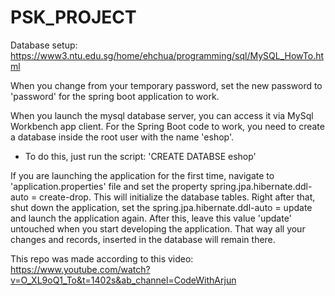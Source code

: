 # PSK_PROJECT

Database setup: https://www3.ntu.edu.sg/home/ehchua/programming/sql/MySQL_HowTo.html

When you change from your temporary password, set the new password to 'password' for the spring boot application to work.

When you launch the mysql database server, you can access it via MySql Workbench app client.
For the Spring Boot code to work, you need to create a database inside the root user with the name 'eshop'.
  - To do this, just run the script: 'CREATE DATABSE eshop'

If you are launching the application for the first time, navigate to 'application.properties' file and set the property spring.jpa.hibernate.ddl-auto = create-drop.
This will initialize the database tables. Right after that, shut down the application, set the spring.jpa.hibernate.ddl-auto = update and launch the application again. After this, leave this value 'update' untouched when you start developing the application. That way all your changes and records, inserted in the database will remain there.
  
 This repo was made according to this video: https://www.youtube.com/watch?v=O_XL9oQ1_To&t=1402s&ab_channel=CodeWithArjun

